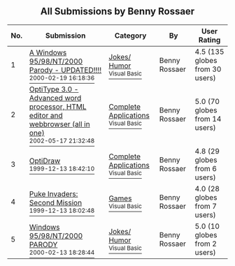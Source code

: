 ﻿<div align="center">

## All Submissions by Benny Rossaer

</div>

No.  | Submission | Category | By   | User Rating
---- | ---------- | -------- | ---- | -----------
1 | [A Windows 95/98/NT/2000 Parody \- UPDATED\!\!\!\!<br /><sup>2000-02-19 16:18:36</sup>](https://github.com/Planet-Source-Code/benny-rossaer-a-windows-95-98-nt-2000-parody-updated__1-6149) | [Jokes/ Humor<br /><sup>Visual Basic</sup>](../ByCategory/jokes-humor__1-40.md) | Benny Rossaer | 4.5 (135 globes from 30 users)
2 | [OptiType 3\.0 \- Advanced word processor, HTML editor and webbrowser \(all in one\)<br /><sup>2002-05-17 21:32:48</sup>](https://github.com/Planet-Source-Code/benny-rossaer-optitype-3-0-advanced-word-processor-html-editor-and-webbrowser-all-in-one__1-34858) | [Complete Applications<br /><sup>Visual Basic</sup>](../ByCategory/complete-applications__1-27.md) | Benny Rossaer | 5.0 (70 globes from 14 users)
3 | [OptiDraw<br /><sup>1999-12-13 18:42:10</sup>](https://github.com/Planet-Source-Code/benny-rossaer-optidraw__1-4888) | [Complete Applications<br /><sup>Visual Basic</sup>](../ByCategory/complete-applications__1-27.md) | Benny Rossaer | 4.8 (29 globes from 6 users)
4 | [Puke Invaders:  Second Mission<br /><sup>1999-12-13 18:02:48</sup>](https://github.com/Planet-Source-Code/benny-rossaer-puke-invaders-second-mission__1-4886) | [Games<br /><sup>Visual Basic</sup>](../ByCategory/games__1-38.md) | Benny Rossaer | 4.0 (28 globes from 7 users)
5 | [Windows 95/98/NT/2000 PARODY<br /><sup>2000-02-13 18:28:44</sup>](https://github.com/Planet-Source-Code/benny-rossaer-windows-95-98-nt-2000-parody__1-6039) | [Jokes/ Humor<br /><sup>Visual Basic</sup>](../ByCategory/jokes-humor__1-40.md) | Benny Rossaer | 5.0 (10 globes from 2 users)
